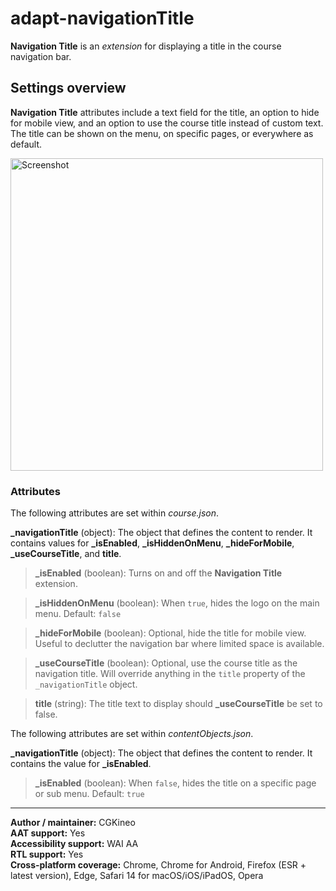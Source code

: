 # adapt-navigationTitle

**Navigation Title** is an *extension* for displaying a title in the course navigation bar.

## Settings overview

**Navigation Title** attributes include a text field for the title, an option to hide for mobile view, and an option to use the course title instead of custom text. The title can be shown on the menu, on specific pages, or everywhere as default.

<img src='https://user-images.githubusercontent.com/898168/210417005-3c2f0e9d-b1f0-4a7b-815c-33c3a6921965.jpg' width="500" alt="Screenshot">

### Attributes

The following attributes are set within *course.json*.

**\_navigationTitle** (object): The object that defines the content to render. It contains values for **\_isEnabled**, **\_isHiddenOnMenu**, **\_hideForMobile**, **\_useCourseTitle**, and **title**.

>**\_isEnabled** (boolean): Turns on and off the **Navigation Title** extension.

>**\_isHiddenOnMenu** (boolean): When `true`, hides the logo on the main menu. Default: `false`

>**\_hideForMobile** (boolean): Optional, hide the title for mobile view. Useful to declutter the navigation bar where limited space is available.

>**\_useCourseTitle** (boolean): Optional, use the course title as the navigation title. Will override anything in the `title` property of the `_navigationTitle` object.

>**title** (string): The title text to display should **\_useCourseTitle** be set to false.

The following attributes are set within *contentObjects.json*.

**\_navigationTitle** (object): The object that defines the content to render. It contains the value for **\_isEnabled**.

>**\_isEnabled** (boolean): When `false`, hides the title on a specific page or sub menu. Default: `true`

----------------------------
**Author / maintainer:** CGKineo<br>
**AAT support:** Yes<br>
**Accessibility support:** WAI AA<br>
**RTL support:** Yes<br>
**Cross-platform coverage:** Chrome, Chrome for Android, Firefox (ESR + latest version), Edge, Safari 14 for macOS/iOS/iPadOS, Opera<br>

